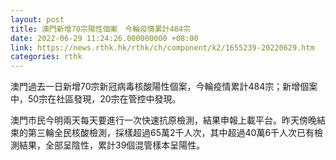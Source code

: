 ```yaml
---
layout: post
title: 澳門新增70宗陽性個案　今輪疫情累計484宗
date: 2022-06-29 11:24:26.000000000 +08:00
link: https://news.rthk.hk/rthk/ch/component/k2/1655239-20220629.htm
categories: rthk
---
```


澳門過去一日新增70宗新冠病毒核酸陽性個案，今輪疫情累計484宗；新增個案中，50宗在社區發現，20宗在管控中發現。

澳門市民今明兩天每天要進行一次快速抗原檢測，結果申報上載平台。昨天傍晚結束的第三輪全民核酸檢測，採樣超過65萬2千人次，其中超過40萬6千人次已有檢測結果，全部呈陰性，累計39個混管樣本呈陽性。
